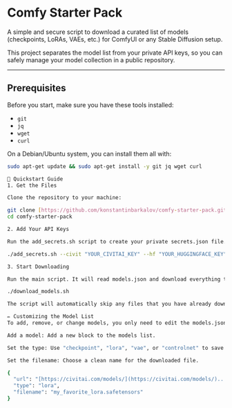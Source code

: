 # Comfy Starter Pack

A simple and secure script to download a curated list of models (checkpoints, LoRAs, VAEs, etc.) for ComfyUI or any Stable Diffusion setup.

This project separates the model list from your private API keys, so you can safely manage your model collection in a public repository.

---

## Prerequisites

Before you start, make sure you have these tools installed:
* `git`
* `jq`
* `wget`
* `curl`

On a Debian/Ubuntu system, you can install them all with:
```sh
sudo apt-get update && sudo apt-get install -y git jq wget curl

🚀 Quickstart Guide
1. Get the Files

Clone the repository to your machine:

git clone [https://github.com/konstantinbarkalov/comfy-starter-pack.git](https://github.com/konstantinbarkalov/comfy-starter-pack.git)
cd comfy-starter-pack

2. Add Your API Keys

Run the add_secrets.sh script to create your private secrets.json file. This file is already in .gitignore and will not be uploaded to GitHub.

./add_secrets.sh --civit "YOUR_CIVITAI_KEY" --hf "YOUR_HUGGINGFACE_KEY"

3. Start Downloading

Run the main script. It will read models.json and download everything to the specified directories.

./download_models.sh

The script will automatically skip any files that you have already downloaded.

✏️ Customizing the Model List
To add, remove, or change models, you only need to edit the models.json file.

Add a model: Add a new block to the models list.

Set the type: Use "checkpoint", "lora", "vae", or "controlnet" to save it to the correct folder.

Set the filename: Choose a clean name for the downloaded file.

{
  "url": "[https://civitai.com/models/](https://civitai.com/models/)...",
  "type": "lora",
  "filename": "my_favorite_lora.safetensors"
}
